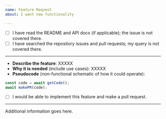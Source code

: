 ```yaml
---
name: Feature Request
about: I want new functionality

---
```


- [ ] I have read the README and API docs (if applicable); the issue is not covered there.
- [ ] I have searched the repository issues and pull requests; my query is not covered there.

-----

- **Describe the feature**: XXXXX
- **Why it is needed** (include use cases): XXXXX
- **Pseudocode** (non-functional schematic of how it could operate):
```javascript
const code = await getCode();
await makePR(code);
```
- [ ] I would be able to implement this feature and make a pull request.
  
-----

Additional information goes here.
